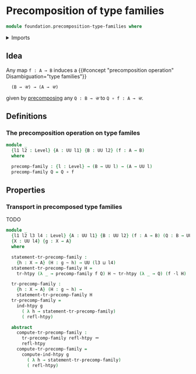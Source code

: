 # Precomposition of type families

```agda
module foundation.precomposition-type-families where
```

<details><summary>Imports</summary>

```agda
open import foundation.homotopy-induction
open import foundation.transport-along-homotopies
open import foundation.universe-levels

open import foundation-core.function-types
open import foundation-core.homotopies
open import foundation-core.identity-types
open import foundation-core.whiskering-homotopies
```

</details>

## Idea

Any map `f : A → B` induces a
{{#concept "precomposition operation" Disambiguation="type families"}}

```text
  (B → 𝒰) → (A → 𝒰)
```

given by [precomposing](foundation-core.precomposition-functions.md) any
`Q : B → 𝒰` to `Q ∘ f : A → 𝒰`.

## Definitions

### The precomposition operation on type familes

```agda
module _
  {l1 l2 : Level} {A : UU l1} {B : UU l2} (f : A → B)
  where

  precomp-family : {l : Level} → (B → UU l) → (A → UU l)
  precomp-family Q = Q ∘ f
```

## Properties

### Transport in precomposed type families

TODO

```agda
module _
  {l1 l2 l3 l4 : Level} {A : UU l1} {B : UU l2} (f : A → B) (Q : B → UU l3)
  {X : UU l4} {g : X → A}
  where

  statement-tr-precomp-family :
    {h : X → A} (H : g ~ h) → UU (l3 ⊔ l4)
  statement-tr-precomp-family H =
    tr-htpy (λ _ → precomp-family f Q) H ~ tr-htpy (λ _ → Q) (f ·l H)

  tr-precomp-family :
    {h : X → A} (H : g ~ h) →
    statement-tr-precomp-family H
  tr-precomp-family =
    ind-htpy g
      ( λ h → statement-tr-precomp-family)
      ( refl-htpy)

  abstract
    compute-tr-precomp-family :
      tr-precomp-family refl-htpy ＝
      refl-htpy
    compute-tr-precomp-family =
      compute-ind-htpy g
        ( λ h → statement-tr-precomp-family)
        ( refl-htpy)
```
